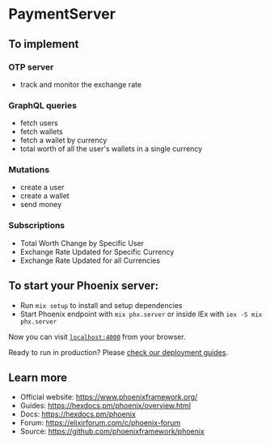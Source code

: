 # PaymentServer

## To implement

### OTP server

- track and monitor the exchange rate

### GraphQL queries

- fetch users
- fetch wallets
- fetch a wallet by currency
- total worth of all the user's wallets in a single currency

### Mutations

- create a user
- create a wallet
- send money

### Subscriptions

- Total Worth Change by Specific User
- Exchange Rate Updated for Specific Currency
- Exchange Rate Updated for all Currencies

## To start your Phoenix server:

- Run `mix setup` to install and setup dependencies
- Start Phoenix endpoint with `mix phx.server` or inside IEx with `iex -S mix phx.server`

Now you can visit [`localhost:4000`](http://localhost:4000) from your browser.

Ready to run in production? Please [check our deployment guides](https://hexdocs.pm/phoenix/deployment.html).

## Learn more

- Official website: https://www.phoenixframework.org/
- Guides: https://hexdocs.pm/phoenix/overview.html
- Docs: https://hexdocs.pm/phoenix
- Forum: https://elixirforum.com/c/phoenix-forum
- Source: https://github.com/phoenixframework/phoenix
